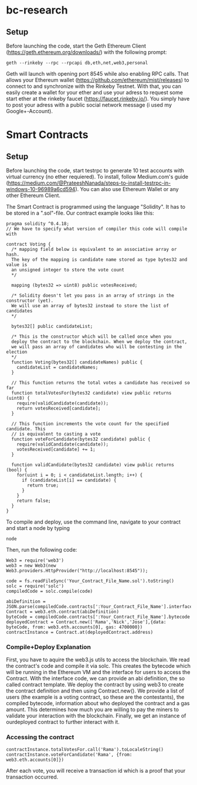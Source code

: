 # bc-research

## Setup
Before launching the code, start the Geth Ethereum Client (https://geth.ethereum.org/downloads/) with the following prompt:

```
geth --rinkeby --rpc --rpcapi db,eth,net,web3,personal
```

Geth will launch with opening port 8545 while also enabling RPC calls. That allows your Ethereum wallet (https://github.com/ethereum/mist/releases) to connect to and synchronize with the Rinkeby Testnet. With that, you can easily create a wallet for your ether and use your adress to request some start ether at the rinkeby faucet (https://faucet.rinkeby.io/). You simply have to post your adress with a public social network message (i used my Google+-Account).

# Smart Contracts

## Setup
Before launching the code, start testrpc to generate 10 test accounts with virtual currency (no ether requiered). To install, follow Medium.com's guide (https://medium.com/@PrateeshNanada/steps-to-install-testrpc-in-windows-10-96989a6cd594). You can also use Ethereum Wallet or any other Ethereum Client.

The Smart Contract is programmed using the language "Solidity". It has to be stored in a ".sol"-file. Our contract example looks like this:

```
pragma solidity ^0.4.18;
// We have to specify what version of compiler this code will compile with

contract Voting {
  /* mapping field below is equivalent to an associative array or hash.
  The key of the mapping is candidate name stored as type bytes32 and value is
  an unsigned integer to store the vote count
  */
  
  mapping (bytes32 => uint8) public votesReceived;
  
  /* Solidity doesn't let you pass in an array of strings in the constructor (yet).
  We will use an array of bytes32 instead to store the list of candidates
  */
  
  bytes32[] public candidateList;

  /* This is the constructor which will be called once when you
  deploy the contract to the blockchain. When we deploy the contract,
  we will pass an array of candidates who will be contesting in the election
  */
  function Voting(bytes32[] candidateNames) public {
    candidateList = candidateNames;
  }

  // This function returns the total votes a candidate has received so far
  function totalVotesFor(bytes32 candidate) view public returns (uint8) {
    require(validCandidate(candidate));
    return votesReceived[candidate];
  }

  // This function increments the vote count for the specified candidate. This
  // is equivalent to casting a vote
  function voteForCandidate(bytes32 candidate) public {
    require(validCandidate(candidate));
    votesReceived[candidate] += 1;
  }

  function validCandidate(bytes32 candidate) view public returns (bool) {
    for(uint i = 0; i < candidateList.length; i++) {
      if (candidateList[i] == candidate) {
        return true;
      }
    }
    return false;
  }
}
```

To compile and deploy, use the command line, navigate to your contract and start a node by typing

```
node
```

Then, run the following code:

```
Web3 = require('web3')
web3 = new Web3(new Web3.providers.HttpProvider("http://localhost:8545"));

code = fs.readFileSync('Your_Contract_File_Name.sol').toString()
solc = require('solc')
compiledCode = solc.compile(code)

abiDefinition = JSON.parse(compiledCode.contracts[':Your_Contract_File_Name'].interface)
Contract = web3.eth.contract(abiDefinition)
byteCode = compiledCode.contracts[':Your_Contract_File_Name'].bytecode
deployedContract = Contract.new(['Rama','Nick','Jose'],{data: byteCode, from: web3.eth.accounts[0], gas: 4700000})
contractInstance = Contract.at(deployedContract.address)
```

### Compile+Deploy Explanation

First, you have to aquire the web3.js utils to access the blockchain. We read the contract's code and compile it via solc. This creates the bytecode which will be running in the Ethereum VM and the interface for users to access the Contract. With the interface code, we can provide an abi definition, the so called contract template. We deploy the contract by using web3 to create the contract definition and then using Contract.new(). We provide a list of users (the example is a voting contract, so these are the contestants), the compiled bytecode, information about who deployed the contract and a gas amount. This determines how much you are willing to pay the miners to validate your interaction with the blockchain. Finally, we get an instance of ourdeployed contract to further interact with it.

### Accessing the contract 

```
contractInstance.totalVotesFor.call('Rama').toLocaleString()
contractInstance.voteForCandidate('Rama', {from: web3.eth.accounts[0]})
```

After each vote, you will receive a transaction id which is a proof that your transaction occurred.
